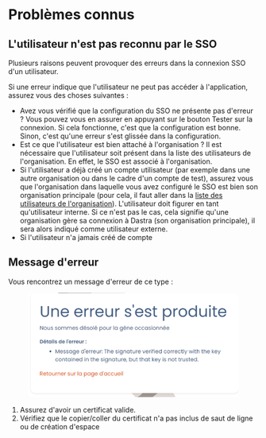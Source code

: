 # Problèmes connus

## L'utilisateur n'est pas reconnu par le SSO

Plusieurs raisons peuvent provoquer des erreurs dans la connexion SSO d'un utilisateur.&#x20;

Si une erreur indique que l'utilisateur ne peut pas accéder à l'application, assurez vous des choses suivantes :&#x20;

* Avez vous vérifié que la configuration du SSO ne présente pas d'erreur ? Vous pouvez vous en assurer en appuyant sur le bouton Tester sur la connexion. Si cela fonctionne, c'est que la configuration est bonne. Sinon, c'est qu'une erreur s'est glissée dans la configuration.&#x20;
* Est ce que l'utilisateur est bien attaché à l'organisation ? Il est nécessaire que l'utilisateur soit présent dans la liste des utilisateurs de l'organisation. En effet, le SSO est associé à l'organisation.&#x20;
* Si l'utilisateur a déjà créé un compte utilisateur (par exemple dans une autre organisation ou dans le cadre d'un compte de test), assurez vous que l'organisation dans laquelle vous avez configuré le SSO est bien son organisation principale (pour cela, il faut aller dans la [liste des utilisateurs de l'organisation](https://app.dastra.eu/general-settings/users)). L'utilisateur doit figurer en tant qu'utilisateur interne. Si ce n'est pas le cas, cela signifie qu'une organisation gère sa connexion à Dastra (son organisation principale), il sera alors indiqué comme utilisateur externe.&#x20;
* Si l'utilisateur n'a jamais créé de compte&#x20;

## Message d'erreur

Vous rencontrez un message d'erreur de ce type  :

<figure><img src="../../../.gitbook/assets/image (1).png" alt=""><figcaption></figcaption></figure>

1. Assurez d'avoir un certificat valide.
2. Vérifiez que le copier/coller du certificat n'a pas inclus de saut de ligne ou de création d'espace

